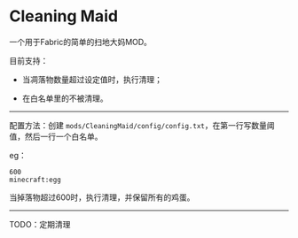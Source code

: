 # Cleaning Maid

一个用于Fabric的简单的扫地大妈MOD。

目前支持：

- 当凋落物数量超过设定值时，执行清理；

- 在白名单里的不被清理。

---
配置方法：创建 `mods/CleaningMaid/config/config.txt`，在第一行写数量阈值，然后一行一个白名单。

eg：

```
600
minecraft:egg
```
当掉落物超过600时，执行清理，并保留所有的鸡蛋。


---
TODO：定期清理